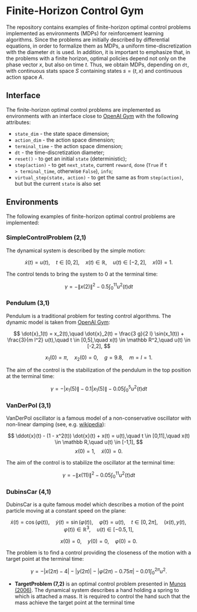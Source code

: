 # Finite-Horizon Control Gym

The repository contains examples of finite-horizon optimal control problems implemented as environments (MDPs) for reinforcement learning algorithms. Since the problems are initially described by differential equations, in order to formalize them as MDPs, a uniform time-discretization with the diameter <code>dt</code> is used. In addition, it is important to emphasize that, in the problems with a finite horizon, optimal policies depend not only on the phase vector $x$, but also on time $t$. Thus, we obtain MDPs, depending on <code>dt</code>, with continuous stats space $S$ containing states $s=(t,x)$ and continuous action space $A$. 

## Interface

The finite-horizon optimal control problems are implemented as environments with an interface close to [OpenAI Gym](https://www.gymlibrary.ml/) with the following attributes: 

- <code>state_dim</code> - the state space dimension; 
- <code>action_dim</code> - the action space dimension;
- <code>terminal_time</code> - the action space dimension;
- <code>dt</code> - the time-discretization diameter;
- <code>reset()</code> - to get an initial <code>state</code> (deterministic);
- <code>step(action)</code> - to get <code>next_state</code>, current <code>reward</code>, <code>done</code> (<code>True</code> if <code>t > terminal_time</code>, otherwise <code>False</code>), <code>info</code>;
- <code>virtual_step(state, action)</code> - to get the same as from <code>step(action)</code>, but but the current <code>state</code> is also set

## Environments

The following examples of finite-horizon optimal control problems are implemented:

### SimpleControlProblem (2,1)

The dynamical system is described by the simple motion:

$$
\dot{x}(t) = u(t),\quad t \in [0,2],\quad x(t) \in \mathbb R,\quad u(t) \in [-2,2],\quad x(0) = 1.
$$

The control tends to bring the system to $0$ at the terminal time:

$$
\gamma = - \|x(2)\|^2 - 0.5 \int_0^{11} u^2(t) d t
$$

### Pendulum (3,1)

Pendulum is a traditional problem for testing control algorithms. The dynamic model is taken from [OpenAI Gym](https://www.gymlibrary.ml/environments/classic_control/pendulum/):

$$
\dot{x}_1(t) = x_2(t),\quad \dot{x}_2(t) = \frac{3 g}{2 l} \sin(x_1(t)) + \frac{3}{m l^2} u(t),\quad t \in [0,5],\quad x(t) \in \mathbb R^2,\quad u(t) \in [-2,2],
$$

$$
x_1(0) = \pi,\quad x_2(0) = 0,\quad g=9.8,\quad m=l=1.
$$

The aim of the control is the stabilization of the pendulum in the top position at the terminal time:

$$
\gamma = - |x_1(5)\| - 0.1 |x_1(5)\| - 0.05 \int_0^{5} u^2(t) d t
$$

### VanDerPol (3,1)

VanDerPol oscillator is a famous model of a non-conservative oscillator with non-linear damping (see, e.g. [wikipedia](https://en.wikipedia.org/wiki/Van_der_Pol_oscillator)):

$$
\ddot{x}(t) - (1 - x^2(t)) \dot{x}(t) + x(t) = u(t),\quad t \in [0,11],\quad x(t) \in \mathbb R,\quad u(t) \in [-1,1],
$$
$$
x(0) = 1,\quad \dot{x}(0) = 0.
$$

The aim of the control is to stabilize the oscillator at the terminal time:

$$
\gamma = - \|x(11)\|^2 - 0.05 \int_0^{11} u^2(t) d t
$$

### DubinsCar (4,1)

DubinsCar  is a quite famous model which describes a motion of the point particle moving at a constant speed on the plane:

$$
\dot{x}(t) = \cos(\varphi(t)),\quad \dot{y}(t) = \sin(\varphi(t)),\quad \dot{\varphi}(t) = u(t),\quad t \in [0, 2 \pi],\quad (x(t),y(t),\varphi(t)) \in \mathbb R^3,\quad u(t) \in [-0.5, 1],
$$

$$
x(0) = 0,\quad y(0) = 0,\quad \varphi(0) = 0.
$$

The problem is to find a control providing the closeness of the motion with a target point at the terminal time:

$$
\gamma = - |x(2 \pi) - 4| - |y(2 \pi)| - |\varphi(2 \pi) - 0.75 \pi| - 0.01 \int_0^{2 \pi} u^2.
$$

- **TargetProblem (7,2)** is an optimal control problem presented in [Munos (2006)](https://www.jmlr.org/papers/volume7/munos06b/munos06b.pdf). The dynamical system
describes a hand holding a spring to which is attached a mass. It is required to control the hand such that the mass achieve the target point at the terminal time

